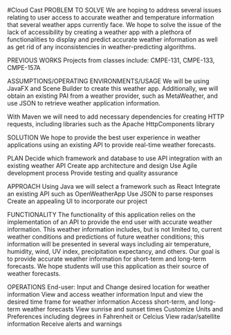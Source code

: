 #Cloud Cast
PROBLEM TO SOLVE We are hoping to address several issues relating to user access to accurate weather and temperature information that several weather apps currently face. We hope to solve the issue of the lack of accessibility by creating a weather app with a plethora of functionalities to display and predict accurate weather information as well as get rid of any inconsistencies in weather-predicting algorithms.

PREVIOUS WORKS Projects from classes include: CMPE-131, CMPE-133, CMPE-157A

ASSUMPTIONS/OPERATING ENVIRONMENTS/USAGE We will be using JavaFX and Scene Builder to create this weather app. Additionally, we will obtain an existing PAI from a weather provider, such as MetaWeather, and use JSON to retrieve weather application information.

With Maven we will need to add necessary dependencies for creating HTTP requests, including libraries such as the Apache HttpComponents library

SOLUTION We hope to provide the best user experience in weather applications using an existing API to provide real-time weather forecasts.

PLAN Decide which framework and database to use API integration with an existing weather API Create app architecture and design Use Agile development process Provide testing and quality assurance

APPROACH Using Java we will select a framework such as React Integrate an existing API such as OpenWeatherApp Use JSON to parse responses Create an appealing UI to incorporate our project

FUNCTIONALITY The functionality of this application relies on the implementation of an API to provide the end user with accurate weather information. This weather information includes, but is not limited to, current weather conditions and predictions of future weather conditions; this information will be presented in several ways including air temperature, humidity, wind, UV index, precipitation expectancy, and others. Our goal is to provide accurate weather information for short-term and long-term forecasts. We hope students will use this application as their source of weather forecasts.

OPERATIONS End-user: Input and Change desired location for weather information View and access weather information Input and view the desired time frame for weather information Access short-term, and long-term weather forecasts View sunrise and sunset times Customize Units and Preferences including degrees in Fahrenheit or Celcius View radar/satellite information Receive alerts and warnings
